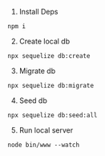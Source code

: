 1. Install Deps

```
npm i
```

2. Create local db

```
npx sequelize db:create
```

3. Migrate db

```
npx sequelize db:migrate
```

4. Seed db

```
npx sequelize db:seed:all
```

5. Run local server

```
node bin/www --watch
```
